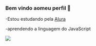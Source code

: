 ### Bem vindo aomeu perfil 💜

-Estou estudando pela [Alura](https://www.alura.com.br)

-aprendendo a linguagem do JavaScript

![](https://media1.tenor.com/m/dE8yUsWeXiAAAAAd/pypcio-car.gif)
